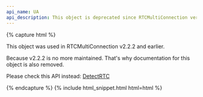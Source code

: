 ```yaml
---
api_name: UA
api_description: This object is deprecated since RTCMultiConnection version 3
---
```


{% capture html %}

<section>
    <p>This object was used in RTCMultiConnection v2.2.2 and earlier.</p>
    <p>Because v2.2.2 is no more maintained. That's why documentation for this object is also removed.</p>
    <p>Please check this API instead: <a href="/docs/DetectRTC/">DetectRTC</a></p>
</section>

{% endcapture %}
{% include html_snippet.html html=html %}
